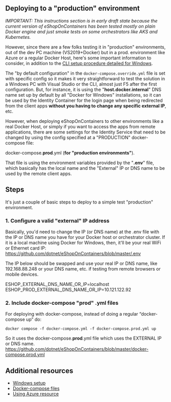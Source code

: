 ## Deploying to a "production" environment

_IMPORTANT: This instructions section is in early draft state because the current version of eShopOnContainers has been tested mostly on plain Docker engine and just smoke tests on some orchestrators like AKS and Kubernetes._

However, since there are a few folks testing it in "production" environments, out of the dev PC machine (VS2019+Docker) but in a prod. environment like Azure or a regular Docker Host, here's some important information to consider, in addition to the [CLI setup procedure detailed for Windows](Windows-setup).

The "by default configuration" in the `docker-compose.override.yml` file is set with specific config so it makes it very straightforward to test the solution in a Windows PC with Visual Studio or the CLI, almost just F5 after the first configuration. But, for instance, it is using the "**host.docker.internal**" DNS name set up by default by all "Docker for Windows" installations, so it can be used by the Identity Container for the login page when being redirected from the client apps **without you having to change any specific external IP**, etc.

However, when deploying eShopOnContainers to other environments like a real Docker Host, or simply if you want to access the apps from remote applications, there are some settings for the Identity Service that need to be changed by using the config specified at a "PRODUCTION" docker-compose file:

  docker-compose.**prod**.yml  (**for "production environments"**).

That file is using the environment variables provided by the "**.env**" file, which basically has the local name and the "External" IP or DNS name to be used by the remote client apps.

## Steps

It's just a couple of basic steps to deploy to a simple test "production" environment.

### 1. Configure a valid "external" IP address

Basically, you'd need to change the IP (or DNS name) at the .env file with the IP or DNS name you have for your Docker host or orchestrator cluster. If it is a local machine using Docker for Windows, then, it'll be your real WiFi or Ethernet card IP:
<https://github.com/dotnet/eShopOnContainers/blob/master/.env>

The IP below should be swapped and use your real IP or DNS name, like 192.168.88.248 or your DNS name, etc. if testing from remote browsers or mobile devices.

ESHOP_EXTERNAL_DNS_NAME_OR_IP=localhost
ESHOP_PROD_EXTERNAL_DNS_NAME_OR_IP=10.121.122.92

### 2. Include docker-compose "prod" .yml files

For deploying with docker-compose, instead of doing a regular “docker-compose up” do:

```console
docker compose -f docker-compose.yml -f docker-compose.prod.yml up
```

So it uses the docker-compose.**prod**.yml file which uses the EXTERNAL IP or DNS name.
<https://github.com/dotnet/eShopOnContainers/blob/master/docker-compose.prod.yml>

## Additional resources

- [Windows setup](Windows-setup)
- [Docker-compose files](Docker-compose-deployment-files)
- [Using Azure resource](Using-Azure-resources)
